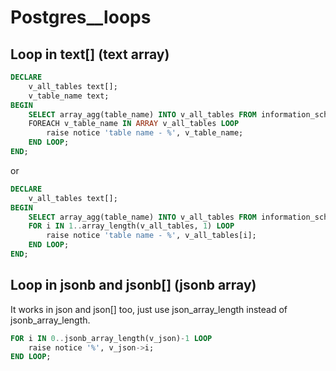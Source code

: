 # Postgres__loops

## Loop in text[] (text array)

```sql
DECLARE
    v_all_tables text[];
    v_table_name text;
BEGIN
    SELECT array_agg(table_name) INTO v_all_tables FROM information_schema.tables WHERE table_schema = 'public';
    FOREACH v_table_name IN ARRAY v_all_tables LOOP
        raise notice 'table name - %', v_table_name;
    END LOOP;
END;
```
or

```sql
DECLARE
    v_all_tables text[];
BEGIN
    SELECT array_agg(table_name) INTO v_all_tables FROM information_schema.tables WHERE table_schema = 'public';
    FOR i IN 1..array_length(v_all_tables, 1) LOOP
        raise notice 'table name - %', v_all_tables[i];
    END LOOP;
END;
```

## Loop in jsonb and jsonb[] (jsonb array)
It works in json and json[] too, just use json_array_length instead of jsonb_array_length.

```sql
FOR i IN 0..jsonb_array_length(v_json)-1 LOOP
    raise notice '%', v_json->i;
END LOOP;
```
